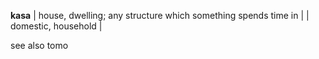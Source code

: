 **kasa** | house, dwelling; any structure which something spends time in | | domestic, household |

see also tomo